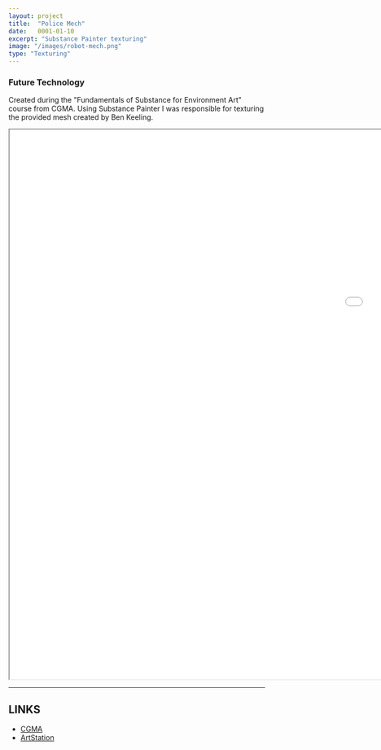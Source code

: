 ```yaml
---
layout: project
title:  "Police Mech"
date:   0001-01-10
excerpt: "Substance Painter texturing"
image: "/images/robot-mech.png"
type: "Texturing"
---
```


### Future Technology
<div class="box">
  <p>
    Created during the "Fundamentals of Substance for Environment Art" course from CGMA. Using Substance Painter I was responsible for texturing the provided mesh created by Ben Keeling.
  </p>
</div>

<div class="videoWrapper">
  <iframe src="/mview/police-mech.html" allowfullscreen="true" height="1080" width="1920"></iframe>
</div>

<hr/>

<h2>LINKS</h2>

<ul class="actions fit">
  <li><a href="https://www.cgmasteracademy.com/courses/55-fundamentals-of-substance-for-environment-art/" target="_blank" class="button fit icon fa-link largefont">CGMA</a></li> 
  <li><a href="https://www.artstation.com/benkeeling" target="_blank" class="button fit icon fa-link largefont">ArtStation</a></li>
</ul>